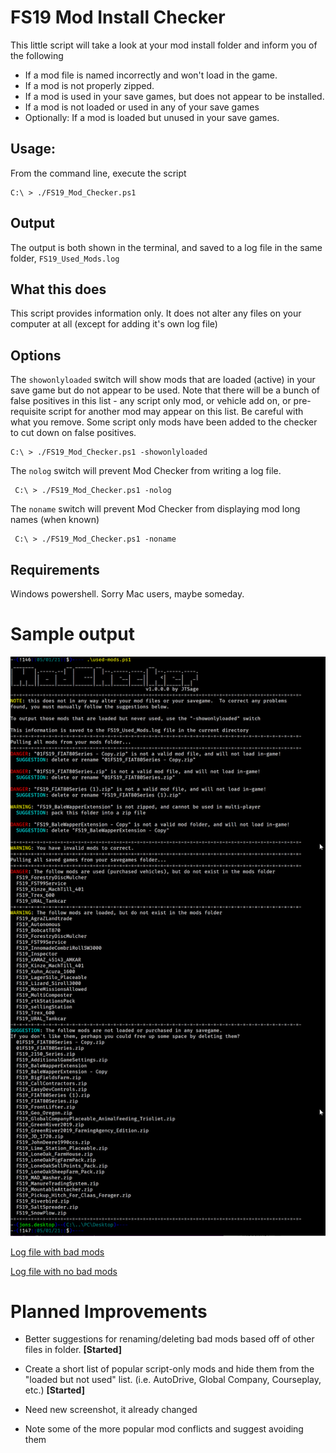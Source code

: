 # FS19 Mod Install Checker

This little script will take a look at your mod install folder and inform you of the following

 * If a mod file is named incorrectly and won't load in the game.
 * If a mod is not properly zipped.
 * If a mod is used in your save games, but does not appear to be installed.
 * If a mod is not loaded or used in any of your save games
 * Optionally: If a mod is loaded but unused in your save games.

 ## Usage:

 From the command line, execute the script

 ```
 C:\ > ./FS19_Mod_Checker.ps1
 ```

## Output

The output is both shown in the terminal, and saved to a log file in the same folder, ```FS19_Used_Mods.log```

## What this does

This script provides information only.  It does not alter any files on your computer at all (except for adding it's own log file)

## Options

The ```showonlyloaded``` switch will show mods that are loaded (active) in your save game but do not appear to be used.  Note that there will be a bunch of false positives in this list - any script only mod, or vehicle add on, or pre-requisite script for another mod may appear on this list.  Be careful with what you remove.  Some script only mods have been added to the checker to cut down on false positives.

 ```
 C:\ > ./FS19_Mod_Checker.ps1 -showonlyloaded
 ```

The ```nolog``` switch will prevent Mod Checker from writing a log file.
```
 C:\ > ./FS19_Mod_Checker.ps1 -nolog
```

The ```noname``` switch will prevent Mod Checker from displaying mod long names (when known)
```
 C:\ > ./FS19_Mod_Checker.ps1 -noname
```
## Requirements

Windows powershell.  Sorry Mac users, maybe someday.

# Sample output

![Sample Terminal](CommandOutput.png)

[Log file with bad mods](FS19_Sample_Log.txt)

[Log file with no bad mods](FS19_Sample_Log_Clean.txt)

# Planned Improvements

 * Better suggestions for renaming/deleting bad mods based off of other files in folder. __[Started]__

 * Create a short list of popular script-only mods and hide them from the "loaded but not used" list. (i.e. AutoDrive, Global Company, Courseplay, etc.) __[Started]__

 * Need new screenshot, it already changed

 * Note some of the more popular mod conflicts and suggest avoiding them